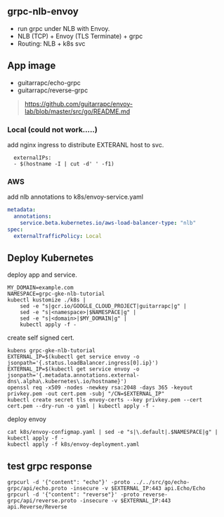 ## grpc-nlb-envoy

* run grpc under NLB with Envoy.
* NLB (TCP) + Envoy (TLS Terminate) + grpc
* Routing: NLB + k8s svc


## App image

* guitarrapc/echo-grpc
* guitarrapc/reverse-grpc

> https://github.com/guitarrapc/envoy-lab/blob/master/src/go/README.md

### Local (could not work.....)

add nginx ingress to distribute EXTERANL host to svc.

```shell
  externalIPs:
  - $(hostname -I | cut -d' ' -f1)
```

### AWS

add nlb annotations to k8s/envoy-service.yaml

```yaml
metadata:
  annotations:
    service.beta.kubernetes.io/aws-load-balancer-type: "nlb"
spec:
  externalTrafficPolicy: Local
```

## Deploy Kubernetes

deploy app and service.

```shell
MY_DOMAIN=example.com
NAMESPACE=grpc-gke-nlb-tutorial
kubectl kustomize ./k8s |
    sed -e "s|gcr.io/GOOGLE_CLOUD_PROJECT|guitarrapc|g" | 
    sed -e "s|<namespace>|$NAMESPACE|g" | 
    sed -e "s|<domain>|$MY_DOMAIN|g" | 
    kubectl apply -f -
```

create self signed cert.

```shell
kubens grpc-gke-nlb-tutorial
EXTERNAL_IP=$(kubectl get service envoy -o jsonpath='{.status.loadBalancer.ingress[0].ip}')
EXTERNAL_IP=$(kubectl get service envoy -o jsonpath='{.metadata.annotations.external-dns\.alpha\.kubernetes\.io/hostname}')
openssl req -x509 -nodes -newkey rsa:2048 -days 365 -keyout privkey.pem -out cert.pem -subj "/CN=$EXTERNAL_IP"
kubectl create secret tls envoy-certs --key privkey.pem --cert cert.pem --dry-run -o yaml | kubectl apply -f -
```

deploy envoy

```shell
cat k8s/envoy-configmap.yaml | sed -e "s|\.default|.$NAMESPACE|g" | kubectl apply -f -
kubectl apply -f k8s/envoy-deployment.yaml
```

## test grpc response

```shell
grpcurl -d '{"content": "echo"}' -proto ../../src/go/echo-grpc/api/echo.proto -insecure -v $EXTERNAL_IP:443 api.Echo/Echo
grpcurl -d '{"content": "reverse"}' -proto reverse-grpc/api/reverse.proto -insecure -v $EXTERNAL_IP:443 api.Reverse/Reverse
```